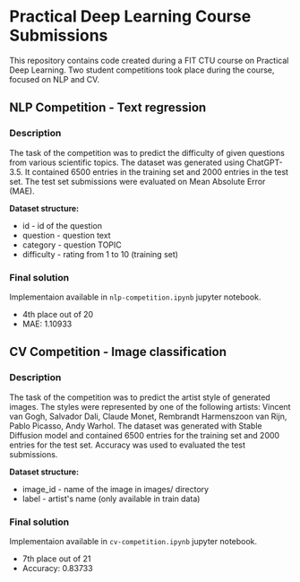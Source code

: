 # Practical Deep Learning Course Submissions
This repository contains code created during a FIT CTU course on Practical Deep Learning. Two student competitions took place during the course, focused on NLP and CV.

## NLP Competition - Text regression
### Description

The task of the competition was to predict the difficulty of given questions from various scientific topics. The dataset was generated using ChatGPT-3.5. It contained 6500 entries in the training set and 2000 entries in the test set. The test set submissions were evaluated on Mean Absolute Error (MAE).

**Dataset structure:**
- id - id of the question
- question - question text
- category - question TOPIC
- difficulty - rating from 1 to 10 (training set)

### Final solution
Implementaion available in `nlp-competition.ipynb` jupyter notebook. 
- 4th place out of 20
- MAE: 1.10933

## CV Competition - Image classification
### Description

The task of the competition was to predict the artist style of generated images. The styles were represented by one of the following artists: Vincent van Gogh, Salvador Dali, Claude Monet, Rembrandt Harmenszoon van Rijn, Pablo Picasso, Andy Warhol. The dataset was generated with Stable Diffusion model and contained 6500 entries for the training set and 2000 entries for the test set. Accuracy was used to evaluated the test submissions.

**Dataset structure:**
- image_id - name of the image in images/ directory
- label - artist's name (only available in train data)

### Final solution
Implementaion available in `cv-competition.ipynb` jupyter notebook. 
- 7th place out of 21
- Accuracy: 0.83733
